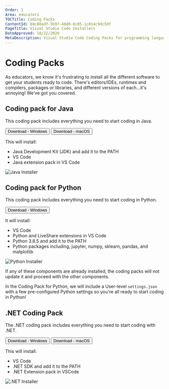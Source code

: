 ```yaml
---
Order: 1
Area: educators
TOCTitle: Coding Packs
ContentId: 8dc80adf-5b97-48d0-8c85-1c014c9dc50f
PageTitle: Visual Studio Code Installers
DateApproved: 10/22/2020
MetaDescription: Visual Studio Code Coding Packs for programming languages such as Python and Java
---
```

# Coding Packs

As educators, we know it's frustrating to install all the different software to get your students ready to code. There's editors/IDEs, runtimes and compilers, packages or libraries, and different versions of each...it's annoying! We've got you covered.

## Coding pack for Java

This coding pack includes everything you need to start coding in Java.

<a onclick="pushCodingPackEvent('java', 'win')" href="https://aka.ms/vscode-java-installer-win"><button name="windows-java" aria-label="Windows download" role="link">Download - Windows</button></a>
<a onclick="pushCodingPackEvent('java', 'mac')" href="https://aka.ms/vscode-java-installer-mac"><button name="mac-java" aria-label="Windows download" role="link">Download - macOS</button></a>

This will install:

- Java Development Kit (JDK) and add it to the PATH
- VS Code
- Java extension pack in VS Code

![Java Installer](images/installers/java-installer.png)

## Coding pack for Python

This coding pack includes everything you need to start coding in Python.

<a onclick="pushCodingPackEvent('python', 'win')" href="https://aka.ms/coding-pack-for-python-win"><button name="windows-python" aria-label="Windows download" role="link">Download - Windows</button></a>

It will install:

- VS Code
- Python and LiveShare extensions in VS Code
- Python 3.8.5 and add it to the PATH
- Python packages including, jupyter, numpy, sklearn, pandas, and matplotlib

![Python Installer](images/installers/python-installer.png)

If any of these components are already installed, the coding packs will not update it and proceed with the other components.

In the Coding Pack for Python, we will include a User-level `settings.json` with a few pre-configured Python settings so you're all ready to start coding in Python!

## .NET Coding Pack

The .NET coding pack includes everything you need to start coding with .NET.

<a onclick="pushCodingPackEvent('dotnet', 'win')" href="https://aka.ms/dotnet-coding-pac-win"><button name="windows-dotnet" aria-label="Windows download" role="link">Download - Windows</button></a>
<a onclick="pushCodingPackEvent('dotnet', 'mac')" href="https://aka.ms/dotnet-coding-pac-mac"><button name="mac-dotnet" aria-label="macOS download" role="link">Download - macOS</button></a>

This will install:

- VS Code
- .NET SDK and add it to the PATH
- .NET Extension pack in VSCode

![.NET Installer](images/installers/dotnet-installer.png)


